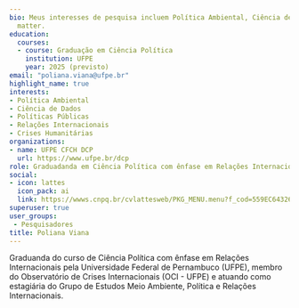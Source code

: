 ```yaml
---
bio: Meus interesses de pesquisa incluem Política Ambiental, Ciência de Dados, Políticas Públicas, Relações Internacionais, Crises Humanitárias.
  matter.
education:
  courses:
  - course: Graduação em Ciência Política
    institution: UFPE
    year: 2025 (previsto)
email: "poliana.viana@ufpe.br"
highlight_name: true
interests:
- Política Ambiental
- Ciência de Dados
- Políticas Públicas
- Relações Internacionais
- Crises Humanitárias
organizations:
- name: UFPE CFCH DCP
  url: https://www.ufpe.br/dcp
role: Graduadanda em Ciência Política com ênfase em Relações Internacionais (UFPE)
social:
- icon: lattes
  icon_pack: ai
  link: https://wwws.cnpq.br/cvlattesweb/PKG_MENU.menu?f_cod=559EC643261CB51A7115F8B9622B5D9A#
superuser: true
user_groups:
 - Pesquisadores
title: Poliana Viana
---
```


Graduanda do curso de Ciência Política com ênfase em Relações Internacionais pela Universidade Federal de Pernambuco (UFPE),  membro do Observatório de Crises Internacionais (OCI - UFPE) e atuando como estagiária do Grupo de Estudos Meio Ambiente,   Política e Relações Internacionais.

